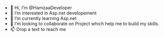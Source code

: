 - 👋 Hi, I’m @HamzaaDeveloper
- 👀 I’m interested in Asp.net developement
- 🌱 I’m currently learning Asp.net
- 💞️ I’m looking to collaborate on Project which help me to build my skills.
- 📫 Drop a text to reach me

<!---
HamzaaDeveloper/HamzaaDeveloper is a ✨ special ✨ repository because its `README.md` (this file) appears on your GitHub profile.
You can click the Preview link to take a look at your changes.
--->

